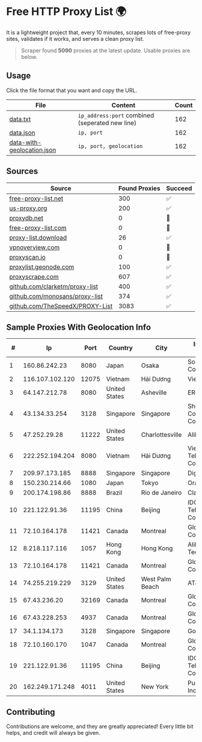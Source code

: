 
# Free HTTP Proxy List 🌍

It is a lightweight project that, every 10 minutes, scrapes lots of free-proxy sites, validates if it works, and serves a clean proxy list.


> Scraper found **5090** proxies at the latest update. Usable proxies are below.

## Usage

Click the file format that you want and copy the URL.


|File|Content|Count|
|----|-------|-----|
|[data.txt](https://raw.githubusercontent.com/themiralay/Proxy-List-World/master/data.txt)|`ip_address:port` combined (seperated new line)|162|
|[data.json](https://raw.githubusercontent.com/themiralay/Proxy-List-World/master/data.json)|`ip, port`|162|
|[data-with-geolocation.json](https://raw.githubusercontent.com/themiralay/Proxy-List-World/master/data-with-geolocation.json)|`ip, port, geolocation`|162|

## Sources

|Source|Found Proxies|Succeed|
|------|-------------|-------|
|[free-proxy-list.net](https://free-proxy-list.net)|300|✅|
|[us-proxy.org](https://www.us-proxy.org)|200|✅|
|[proxydb.net](http://proxydb.net)|0|🚫|
|[free-proxy-list.com](https://free-proxy-list.com/?page=&port=&type%5B%5D=http&type%5B%5D=https&up_time=0&search=Search)|0|🚫|
|[proxy-list.download](https://www.proxy-list.download/HTTP)|26|✅|
|[vpnoverview.com](https://vpnoverview.com/privacy/anonymous-browsing/free-proxy-servers)|0|🚫|
|[proxyscan.io](https://www.proxyscan.io)|0|🚫|
|[proxylist.geonode.com](https://proxylist.geonode.com/api/proxy-list?limit=300&page=1&sort_by=lastChecked&sort_type=desc&protocols=http,https)|100|✅|
|[proxyscrape.com](https://api.proxyscrape.com/v2/?request=displayproxies&protocol=http&timeout=10000&country=all&ssl=all&anonymity=all)|607|✅|
|[github.com/clarketm/proxy-list](https://raw.githubusercontent.com/clarketm/proxy-list/master/proxy-list-raw.txt)|400|✅|
|[github.com/monosans/proxy-list](https://raw.githubusercontent.com/monosans/proxy-list/main/proxies/http.txt)|374|✅|
|[github.com/TheSpeedX/PROXY-List](https://raw.githubusercontent.com/TheSpeedX/PROXY-List/master/http.txt)|3083|✅|


## Sample Proxies With Geolocation Info

|#|Ip|Port|Country|City|Internet Service Provider|
|-|--|----|-------|----|-------------------------|
|1|160.86.242.23|8080|Japan|Osaka|Sony Network Communications Inc|
|2|116.107.102.120|12075|Vietnam|Hải Dương|Viettel Corporation|
|3|64.147.212.78|8080|United States|Asheville|ERC Broadband|
|4|43.134.33.254|3128|Singapore|Singapore|Shenzhen Tencent Computer Systems Company Limited|
|5|47.252.29.28|11222|United States|Charlottesville|Alibaba.com LLC|
|6|222.252.194.204|8080|Vietnam|Hải Dương|VietNam Post and Telecom Corporation|
|7|209.97.173.185|8888|Singapore|Singapore|DigitalOcean, LLC|
|8|150.230.214.66|1080|Japan|Tokyo|Oracle Corporation|
|9|200.174.198.86|8888|Brazil|Rio de Janeiro|Claro S.A|
|10|221.122.91.36|11195|China|Beijing|IDC, China Telecommunications Corporation|
|11|72.10.164.178|11421|Canada|Montreal|GloboTech Communications|
|12|8.218.117.116|1057|Hong Kong|Hong Kong|Alibaba (US) Technology Co., Ltd.|
|13|72.10.164.178|11421|Canada|Montreal|GloboTech Communications|
|14|74.255.219.229|3129|United States|West Palm Beach|AT&T Corp.|
|15|67.43.236.20|32169|Canada|Montreal|GloboTech Communications|
|16|67.43.228.253|4937|Canada|Montreal|GloboTech Communications|
|17|34.1.134.173|3128|Singapore|Singapore|Google LLC|
|18|72.10.160.170|1047|Canada|Montreal|GloboTech Communications|
|19|221.122.91.36|11195|China|Beijing|IDC, China Telecommunications Corporation|
|20|162.249.171.248|4011|United States|New York|PureVoltage Hosting Inc.|



## Contributing

Contributions are welcome, and they are greatly appreciated! Every
little bit helps, and credit will always be given.

